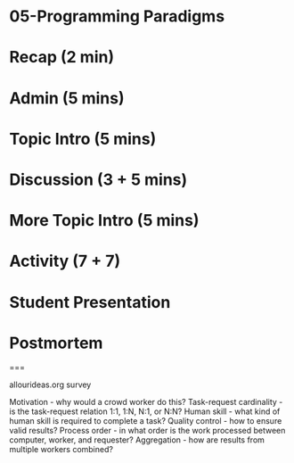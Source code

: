 # 05-Programming Paradigms

# Recap (2 min)


# Admin (5 mins)


# Topic Intro (5 mins)


# Discussion (3 + 5 mins)


# More Topic Intro (5 mins)


# Activity (7 + 7)


# Student Presentation


# Postmortem

===

allourideas.org survey

Motivation - why would a crowd worker do this?
Task-request cardinality - is the task-request relation 1:1, 1:N, N:1, or N:N?
Human skill - what kind of human skill is required to complete a task?
Quality control - how to ensure valid results?
Process order - in what order is the work processed between computer, worker, and requester?
Aggregation - how are results from multiple workers combined?